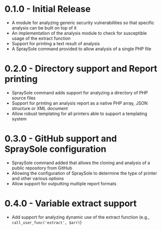 # 0.1.0 - Initial Release

- A module for analyzing generic security vulnerabilities so that specific analysis can be built on top of it
- An implementation of the analysis module to check for susceptible usage of the extract function
- Support for printing a text result of analysis
- A SpraySole command provided to allow analysis of a single PHP file

# 0.2.0 - Directory support and Report printing

- SpraySole command adds support for analyzing a directory of PHP source files
- Support for printing an analysis report as a native PHP array, JSON structure or XML document
- Allow robust templating for all printers able to support a templating system

# 0.3.0 - GitHub support and SpraySole configuration

- SpraySole command added that allows the cloning and analysis of a public repository from GitHub
- Allowing the configuration of SpraySole to determine the type of printer and other various options
- Allow support for outputting multiple report formats

# 0.4.0 - Variable extract support

- Add support for analyzing dynamic use of the extract function (e.g., `call_user_func('extract', $arr)`)
